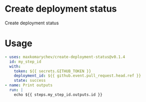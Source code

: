 # Create deployment status

Create deployment status

# Usage


```yaml
- uses: maxkomarychev/create-deployment-status@v0.1.4
  id: my_step_id
  with:
    token: ${{ secrets.GITHUB_TOKEN }}
    deployment_id: ${{ github.event.pull_request.head.ref }}
    state: success
- name: Print outputs
  run: |
    echo ${{ steps.my_step_id.outputs.id }}
```
